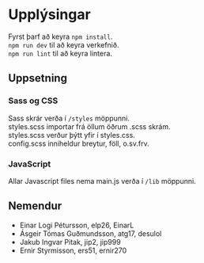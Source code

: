 # Upplýsingar
Fyrst þarf að keyra `npm install`. <br/>
`npm run dev` til að keyra verkefnið. <br/>
`npm run lint` til að keyra lintera.
## Uppsetning

### Sass og CSS
Sass skrár verða í `/styles` möppunni. <br/>
styles.scss importar frá öllum öðrum .scss skrám. <br/>
styles.scss verður þýtt yfir í styles.css. <br/>
config.scss inniheldur breytur, föll, o.sv.frv.

### JavaScript
Allar Javascript files nema main.js verða í `/lib` möppunni.

## Nemendur
* Einar Logi Pétursson, elp26, EinarL
* Ásgeir Tómas Guðmundsson, atg17, desulol
* Jakub Ingvar Pitak, jip2, jip999
* Ernir Styrmisson, ers51, ernir270